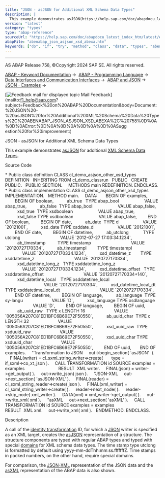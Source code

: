 ```yaml
---
title: "JSON - asJSON for Additional XML Schema Data Types"
description: |
  This example demonstrates asJSON(https://help.sap.com/doc/abapdocu_latest_index_htm/latest/en-US/abenabap_asjson_abap_types_table.htm) for additional XML Schema Data Types(https://help.sap.com/doc/abapdocu_latest_index_htm/latest/en-US/abenabap_asjson_schema.htm). Source Code  Public class def
version: "latest"
category: "types"
type: "abap-reference"
sourceUrl: "https://help.sap.com/doc/abapdocu_latest_index_htm/latest/en-US/abenabap_json_asjson_xsd_abexa.htm"
abapFile: "abenabap_json_asjson_xsd_abexa.htm"
keywords: ["do", "if", "try", "method", "class", "data", "types", "abenabap", "json", "asjson", "xsd", "abexa"]
---
```


* * *

AS ABAP Release 758, ©Copyright 2024 SAP SE. All rights reserved.

[ABAP - Keyword Documentation](https://help.sap.com/doc/abapdocu_latest_index_htm/latest/en-US/abenabap.htm) →  [ABAP - Programming Language](https://help.sap.com/doc/abapdocu_latest_index_htm/latest/en-US/abenabap_reference.htm) →  [Data Interfaces and Communication Interfaces](https://help.sap.com/doc/abapdocu_latest_index_htm/latest/en-US/abenabap_data_communication.htm) →  [ABAP and JSON](https://help.sap.com/doc/abapdocu_latest_index_htm/latest/en-US/abenabap_json.htm) →  [JSON - Examples](https://help.sap.com/doc/abapdocu_latest_index_htm/latest/en-US/abenabap_json_abexas.htm) → 

 [![](Mail.gif?object=Mail.gif "Feedback mail for displayed topic") Mail Feedback](mailto:f1_help@sap.com?subject=Feedback%20on%20ABAP%20Documentation&body=Document:%20JSON%20-%20asJSON%20for%20Additional%20XML%20Schema%20Data%20Types%2C%20ABENABAP_JSON_ASJSON_XSD_ABEXA%2C%20758%0D%0A%0D%0AError:%0D%0A%0D%0A%0D%0A%0D%0ASugg
estion%20for%20improvement:)

JSON - asJSON for Additional XML Schema Data Types

This example demonstrates [asJSON](https://help.sap.com/doc/abapdocu_latest_index_htm/latest/en-US/abenabap_asjson_abap_types_table.htm) for additional [XML Schema Data Types](https://help.sap.com/doc/abapdocu_latest_index_htm/latest/en-US/abenabap_asjson_schema.htm).

Source Code   

\* Public class definition
CLASS cl\_demo\_asjson\_other\_xsd\_types DEFINITION
  INHERITING FROM cl\_demo\_classrun
  PUBLIC
  CREATE PUBLIC.
  PUBLIC SECTION.
    METHODS main REDEFINITION.
ENDCLASS.
\* Public class implementation
CLASS cl\_demo\_asjson\_other\_xsd\_types IMPLEMENTATION.
  METHOD main.
    DATA:
      BEGIN OF examples,
        BEGIN OF boolean,
          ab\_true   TYPE abap\_bool
                    VALUE abap\_true,
          ab\_false  TYPE abap\_bool
                    VALUE abap\_false,
          xsd\_true  TYPE xsdboolean
                    VALUE abap\_true,
          xsd\_false TYPE xsdboolean
                    VALUE abap\_false,
        END OF boolean,
        BEGIN OF date,
          ab\_date  TYPE d
                   VALUE \`20121001\`,
          xsd\_date TYPE xsddate\_d
                   VALUE \`20121001\`,
        END OF date,
        BEGIN OF datetime,
          ab\_utclong            TYPE utclong
                                VALUE \`2012-07-27 17:03:34.1234\`,
          ab\_timestamp          TYPE timestamp
                                VALUE \`20120727170334\`,
          ab\_timestampl         TYPE timestampl
                                VALUE \`20120727170334.1234\`,
          xsd\_datetime\_z        TYPE xsddatetime\_z
                                VALUE \`20120727170334\`,
          xsd\_datetime\_long\_z   TYPE xsddatetime\_long\_z
                                VALUE \`20120727170334.1234\`,
          xsd\_datetime\_offset   TYPE xsddatetime\_offset
                                VALUE \`20120727170334+140\`,
          xsd\_datetime\_local    TYPE xsddatetime\_local
                                VALUE \`20120727170334\`,
          xsd\_datetime\_local\_dt TYPE xsddatetime\_local\_dt
                                VALUE \`20120727170334\`,
        END OF datetime,
        BEGIN OF language,
          ab\_language  TYPE sy-langu
                       VALUE \`D\`,
          xsd\_language TYPE xsdlanguage
                       VALUE \`D\`,
        END OF language,
        BEGIN OF uuid,
          ab\_uuid\_raw   TYPE x LENGTH 16
                       VALUE \`005056A207C81ED1BFC6B69E72F50550\`,
          ab\_uuid\_char  TYPE c LENGTH 32
                       VALUE \`005056A207C81ED1BFC6B69E72F50550\`,
          xsd\_uuid\_raw  TYPE xsduuid\_raw
                       VALUE \`005056A207C81ED1BFC6B69E72F50550\`,
          xsd\_uuid\_char TYPE xsduuid\_char
                       VALUE \`005056A207C81ED1BFC6B69E72F50550\`,
        END OF uuid,
      END OF examples.
    "Transformation to JSON
    out->begin\_section( 'asJSON'  ).
    FINAL(writer) = cl\_sxml\_string\_writer=>create(
      type = if\_sxml=>co\_xt\_json ).
    CALL TRANSFORMATION id SOURCE examples = examples
                           RESULT  XML writer.
    FINAL(json) = writer->get\_output( ).
    out->write\_json( json ).
    "JSON-XML
    out->next\_section( 'asJSON-XML' ).
    FINAL(reader) = cl\_sxml\_string\_reader=>create( json ).
    FINAL(xml\_writer) = cl\_sxml\_string\_writer=>create( ).
    reader->next\_node( ).
    reader->skip\_node( xml\_writer ).
    DATA(xml) = xml\_writer->get\_output( ).
    out->write\_xml( xml ).
    "asXML
    out->next\_section( 'asXML' ).
    CALL TRANSFORMATION id SOURCE examples = examples
                           RESULT  XML xml.
    out->write\_xml( xml ).
  ENDMETHOD.
ENDCLASS.

Description   

A call of the [identity transformation](https://help.sap.com/doc/abapdocu_latest_index_htm/latest/en-US/abenid_trafo_glosry.htm "Glossary Entry") ID, for which a [JSON](https://help.sap.com/doc/abapdocu_latest_index_htm/latest/en-US/abenjson_writer_glosry.htm "Glossary Entry") writer is specified as an XML target, creates the [asJSON](https://help.sap.com/doc/abapdocu_latest_index_htm/latest/en-US/abenasjson_glosry.htm "Glossary Entry") representation of a structure. The structure components are typed with regular ABAP types and typed with special [domains](https://help.sap.com/doc/abapdocu_latest_index_htm/latest/en-US/abenabap_xslt_asxml_schema.htm) for XML schema data types. The time stamp type utclong is formatted by default using yyyy-mm-ddThh:mm:ss.fffffffZ. Time stamps in packed numbers, on the other hand, require special domains.

For comparison, the [JSON-XML](https://help.sap.com/doc/abapdocu_latest_index_htm/latest/en-US/abenjson_xml_glosry.htm "Glossary Entry") representation of the JSON data and the [asXML](https://help.sap.com/doc/abapdocu_latest_index_htm/latest/en-US/abenasxml_glosry.htm "Glossary Entry") representation of the ABAP data is also shown.